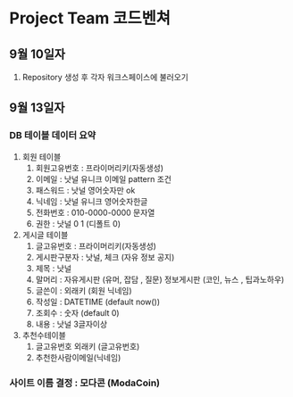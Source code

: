 # Project Team 코드벤쳐
## 9월 10일자 
1. Repository 생성 후 각자 워크스페이스에 불러오기
## 9월 13일자
### DB 테이블 데이터 요약  

1. 회원 테이블
    1. 회원고유번호 : 프라이머리키(자동생성)
    2. 이메일 : 낫널 유니크  이메일 pattern 조건 
    3. 패스워드 : 낫널 영어숫자만 ok
    4. 닉네임 : 낫널 유니크 영어숫자한글
    5. 전화번호	: 010-0000-0000 문자열
    6. 권한 : 낫널 0 1 (디폴트 0) 
2. 게시글 테이블
    1. 글고유번호 : 프라이머리키(자동생성)
    2. 게시판구분자 : 낫널, 체크 (자유 정보 공지) 
    3. 제목	: 낫널 
    4. 말머리 : 자유게시판 (유머, 잡담 , 질문) 정보게시판 (코인, 뉴스 , 팁과노하우)
    5. 글쓴이 : 외래키 (회원 닉네임)
    6. 작성일 : DATETIME (default now())
    7. 조회수 : 숫자 (default 0)
    8. 내용 : 낫널 3글자이상  
3. 추천수테이블
    1. 글고유번호	외래키 (글고유번호)	
    2. 추천한사람이메일(닉네임)

### 사이트 이름 결정 : 모다콘 (ModaCoin) 